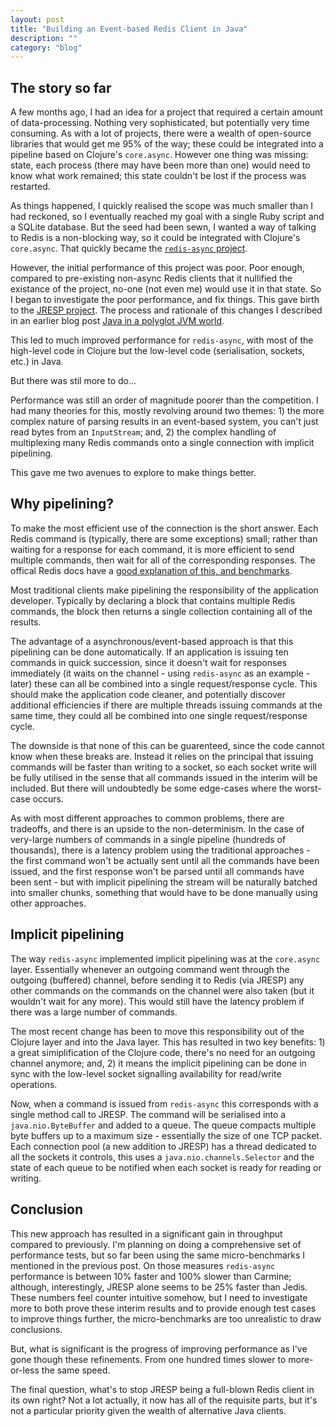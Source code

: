 ```yaml
---
layout: post
title: "Building an Event-based Redis Client in Java"
description: ""
category: "blog"
---
```


## The story so far ##

A few months ago, I had an idea for a project that required a certain amount of data-processing.  Nothing very sophisticated, but potentially very time consuming.  As with a lot of projects, there were a wealth of open-source libraries that would get me 95% of the way; these could be integrated into a pipeline based on Clojure's `core.async`.  However one thing was missing: state, each process (there may have been more than one) would need to know what work remained; this state couldn't be lost if the process was restarted.

As things happened, I quickly realised the scope was much smaller than I had reckoned, so I eventually reached my goal with a single Ruby script and a SQLite database.  But the seed had been sewn, I wanted a way of talking to Redis is a non-blocking way, so it could be integrated with Clojure's `core.async`.  That quickly became the [`redis-async` project](https://github.com/benashford/redis-async).

However, the initial performance of this project was poor.  Poor enough, compared to pre-existing non-async Redis clients that it nullified the existance of the project, no-one (not even me) would use it in that state.  So I began to investigate the poor performance, and fix things.  This gave birth to the [JRESP project](https://github.com/benashford/jresp).  The process and rationale of this changes I described in an earlier blog post [Java in a polyglot JVM world](/blog/2015/06/02/java-in-a-polygot-jvm-world).

This led to much improved performance for `redis-async`, with most of the high-level code in Clojure but the low-level code (serialisation, sockets, etc.) in Java.

But there was stil more to do...

Performance was still an order of magnitude poorer than the competition.  I had many theories for this, mostly revolving around two themes: 1) the more complex nature of parsing results in an event-based system, you can't just read bytes from an `InputStream`; and, 2) the complex handling of multiplexing many Redis commands onto a single connection with implicit pipelining.

This gave me two avenues to explore to make things better.

## Why pipelining? ##

To make the most efficient use of the connection is the short answer.  Each Redis command is (typically, there are some exceptions) small; rather than waiting for a response for each command, it is more efficient to send multiple commands, then wait for all of the corresponding responses.  The offical Redis docs have a [good explanation of this, and benchmarks](http://redis.io/topics/pipelining).

Most traditional clients make pipelining the responsibility of the application developer.  Typically by declaring a block that contains multiple Redis commands, the block then returns a single collection containing all of the results.

The advantage of a asynchronous/event-based approach is that this pipelining can be done automatically.  If an application is issuing ten commands in quick succession, since it doesn't wait for responses immediately (it waits on the channel - using `redis-async` as an example - later) these can all be combined into a single request/response cycle.  This should make the application code cleaner, and potentially discover additional efficiencies if there are multiple threads issuing commands at the same time, they could all be combined into one single request/response cycle.

The downside is that none of this can be guarenteed, since the code cannot know when these breaks are.  Instead it relies on the principal that issuing commands will be faster than writing to a socket, so each socket write will be fully utilised in the sense that all commands issued in the interim will be included.  But there will undoubtedly be some edge-cases where the worst-case occurs.

As with most different approaches to common problems, there are tradeoffs, and there is an upside to the non-determinism.  In the case of very-large numbers of commands in a single pipeline (hundreds of thousands), there is a latency problem using the traditional approaches - the first command won't be actually sent until all the commands have been issued, and the first response won't be parsed until all commands have been sent - but with implicit pipelining the stream will be naturally batched into smaller chunks, something that would have to be done manually using other approaches.

## Implicit pipelining ##

The way `redis-async` implemented implicit pipelining was at the `core.async` layer.  Essentially whenever an outgoing command went through the outgoing (buffered) channel, before sending it to Redis (via JRESP) any other commands on the commands on the channel were also taken (but it wouldn't wait for any more).  This would still have the latency problem if there was a large number of commands.

The most recent change has been to move this responsibility out of the Clojure layer and into the Java layer.  This has resulted in two key benefits: 1) a great simiplification of the Clojure code, there's no need for an outgoing channel anymore; and, 2) it means the implicit pipelining can be done in sync with the low-level socket signalling availability for read/write operations.

Now, when a command is issued from `redis-async` this corresponds with a single method call to JRESP.  The command will be serialised into a `java.nio.ByteBuffer` and added to a queue.  The queue compacts multiple byte buffers up to a maximum size - essentially the size of one TCP packet.  Each connection pool (a new addition to JRESP) has a thread dedicated to all the sockets it controls, this uses a `java.nio.channels.Selector` and the state of each queue to be notified when each socket is ready for reading or writing.

## Conclusion ##

This new approach has resulted in a significant gain in throughput compared to previously.  I'm planning on doing a comprehensive set of performance tests, but so far been using the same micro-benchmarks I mentioned in the previous post.  On those measures `redis-async` performance is between 10% faster and 100% slower than Carmine; although, interestingly, JRESP alone seems to be 25% faster than Jedis.  These numbers feel counter intuitive somehow, but I need to investigate more to both prove these interim results and to provide enough test cases to improve things further, the micro-benchmarks are too unrealistic to draw conclusions.

But, what is significant is the progress of improving performance as I've gone though these refinements.  From one hundred times slower to more-or-less the same speed.

The final question, what's to stop JRESP being a full-blown Redis client in its own right?  Not a lot actually, it now has all of the requisite parts, but it's not a particular priority given the wealth of alternative Java clients.

